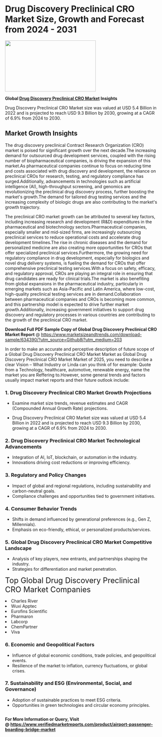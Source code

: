 <H1>Drug Discovery Preclinical CRO Market Size, Growth and Forecast from 2024 - 2031</H1><img class="aligncenter size-medium wp-image-584254" src="https://thirdeyenews.in/wp-content/uploads/2024/09/Global-Market-Research-300x168.jpeg" alt="" width="300" height="168" /><p><strong>Global&nbsp;<a href="https://www.marketsizeandtrends.com/download-sample/634390/?utm_source=Github8j?utm_medium=203">Drug Discovery Preclinical CRO Market</a> Insights</strong></p><p>Drug Discovery Preclinical CRO Market size was valued at USD 5.4 Billion in 2022 and is projected to reach USD 9.3 Billion by 2030, growing at a CAGR of 6.9% from 2024 to 2030.</p><p><h2>Market Growth Insights</h2> <p>The drug discovery preclinical Contract Research Organization (CRO) market is poised for significant growth over the next decade.The increasing demand for outsourced drug development services, coupled with the rising number of biopharmaceutical companies, is driving the expansion of this market.As pharmaceutical companies continue to focus on reducing time and costs associated with drug discovery and development, the reliance on preclinical CROs for research, testing, and regulatory compliance has surged.Additionally, advancements in technologies such as artificial intelligence (AI), high-throughput screening, and genomics are revolutionizing the preclinical drug discovery process, further boosting the market's growth.The demand for tailored drug testing services and the increasing complexity of biologic drugs are also contributing to the market's growth trajectory.</p> <p>The preclinical CRO market growth can be attributed to several key factors, including increasing research and development (R&D) expenditures in the pharmaceutical and biotechnology sectors.Pharmaceutical companies, especially smaller and mid-sized firms, are increasingly outsourcing preclinical services to reduce operational costs and accelerate drug development timelines.The rise in chronic diseases and the demand for personalized medicine are also creating more opportunities for CROs that offer specialized preclinical services.Furthermore, the growing need for regulatory compliance in drug development, especially for biologics and novel drug delivery systems, is fueling the demand for CROs that offer comprehensive preclinical testing services.With a focus on safety, efficacy, and regulatory approval, CROs are playing an integral role in ensuring that drug candidates are ready for clinical trials.The market is also benefiting from global expansions in the pharmaceutical industry, particularly in emerging markets such as Asia-Pacific and Latin America, where low-cost, high-quality preclinical testing services are in demand.Collaboration between pharmaceutical companies and CROs is becoming more common, and this partnership model is expected to drive further market growth.Additionally, increasing government initiatives to support drug discovery and regulatory processes in various countries are contributing to the growth of the preclinical CRO market.</p> <p><span class=""><strong>Download Full PDF Sample Copy of Global Drug Discovery Preclinical CRO Market Report</strong> @ <a href="https://www.marketsizeandtrends.com/download-sample/634390/?utm_source=Github8j?utm_medium=203" target="_blank">https://www.marketsizeandtrends.com/download-sample/634390/?utm_source=Github8j?utm_medium=203</a></span></p><p>In order to make an accurate and perceptive description of future scope of a Global&nbsp;Drug Discovery Preclinical CRO Market Market as Global&nbsp;Drug Discovery Preclinical CRO Market Market of 2025, you need to describe a clear Vision &ndash; What Industry or Linda can you think of for example: Quote from a Technology, healthcare, automotive, renewable energy, name the market you are Reffering to.However, some general trends and factors usually impact market reports and their future outlook include:</p><h3>1.&nbsp;<strong>Drug Discovery Preclinical CRO Market Growth Projections</strong></h3><ul><li>Examine market size trends, revenue estimates and CAGR (Compounded Annual Growth Rate) projections.</li><li><p>Drug Discovery Preclinical CRO Market size was valued at USD 5.4 Billion in 2022 and is projected to reach USD 9.3 Billion by 2030, growing at a CAGR of 6.9% from 2024 to 2030.</p></li></ul><h3>2.&nbsp;<strong>Drug Discovery Preclinical CRO Market Technological Advancements</strong></h3><ul><li>Integration of AI, IoT, blockchain, or automation in the industry.</li><li>Innovations driving cost reductions or improving efficiency.</li></ul><h3>3.&nbsp;<strong>Regulatory and Policy Changes</strong></h3><ul><li>Impact of global and regional regulations, including sustainability and carbon-neutral goals.</li><li>Compliance challenges and opportunities tied to government initiatives.</li></ul><h3>4.&nbsp;<strong>Consumer Behavior Trends</strong></h3><ul><li>Shifts in demand influenced by generational preferences (e.g., Gen Z, Millennials).</li><li>Emphasis on eco-friendly, ethical, or personalized products/services.</li></ul><h3>5.&nbsp;<strong>Global Drug Discovery Preclinical CRO Market Competitive Landscape</strong></h3><ul><li>Analysis of key players, new entrants, and partnerships shaping the industry.</li><li>Strategies for differentiation and market penetration.</li></ul><p data-pm-slice="1 1 []"><span style="color: inherit; font-family: inherit; font-size: 25px;">Top Global Drug Discovery Preclinical CRO Market Companies</span></p><div class="" data-test-id=""><p><li>Charles River</li><li> Wuxi Apptec</li><li> Eurofins Scientific</li><li> Pharmaron</li><li> Labcorp</li><li> ChemPartner</li><li> Viva</li></p></div><h3>6.&nbsp;<strong>Economic and Geopolitical Factors</strong></h3><ul><li>Influence of global economic conditions, trade policies, and geopolitical events.</li><li>Resilience of the market to inflation, currency fluctuations, or global crises.</li></ul><h3>7.&nbsp;<strong>Sustainability and ESG (Environmental, Social, and Governance)</strong></h3><ul><li>Adoption of sustainable practices to meet ESG criteria.</li><li>Opportunities in green technologies and circular economy principles.</li></ul><h2><strong style="font-size: 14px;">For More Information or Query, Visit @&nbsp;</strong><a style="background-color: #ffffff; font-size: 14px;" href="https://www.marketsizeandtrends.com/report/drug-discovery-preclinical-cro-market/" target="_blank">https://www.verifiedmarketreports.com/product/airport-passenger-boarding-bridge-market</a></h2>